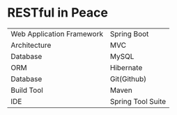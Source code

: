 # RESTful in Peace

|         |            |
| ------------- | ------------- |
| Web Application Framework      | Spring Boot |
| Architecture      | MVC      |
| Database | MySQL      |
| ORM | Hibernate      |
| Database | Git(Github)      |
| Build Tool | Maven      |
| IDE  | Spring Tool Suite |

